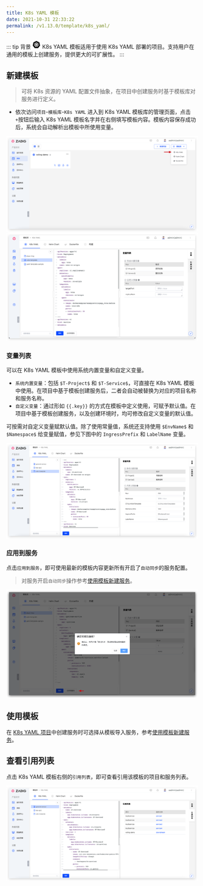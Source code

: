 ```yaml
---
title: K8s YAML 模板
date: 2021-10-31 22:33:22
permalink: /v1.13.0/template/k8s_yaml/
---
```


::: tip 背景
<img style="width:22px; height:22px" src="./_images/k8s.svg"></img> K8s YAML 模板适用于使用 K8s YAML 部署的项目。支持用户在通用的模板上创建服务，提供更大的可扩展性。
:::

## 新建模板

> 可将 K8s 资源的 YAML 配置文件抽象，在项目中创建服务时基于模板库对服务进行定义。

- 依次访问`项目`-`模板库`-`K8s YAML` 进入到 K8s YAML 模板库的管理页面，点击`+`按钮后输入 K8s YAML 模板名字并在右侧填写模板内容。模板内容保存成功后，系统会自动解析出模板中所使用变量。

![创建 K8s YAML 模板](./_images/create_k8s_yaml_template.png)
![创建 K8s YAML 模板](./_images/create_k8s_yaml_template_1.png)

### 变量列表

可以在 K8s YAML 模板中使用系统内置变量和自定义变量。

- `系统内置变量`：包括 `$T-Project$` 和 `$T-Service$`，可直接在 K8s YAML 模板中使用。在项目中基于模板创建服务后，二者会自动被替换为对应的项目名称和服务名称。
- `自定义变量`：通过形如 <span v-pre>`{{.key}}`</span> 的方式在模板中定义使用，可赋予默认值。在项目中基于模板创建服务，以及创建环境时，均可修改自定义变量的默认值。

可按需对自定义变量赋默认值。除了使用常量值，系统还支持使用 `$EnvName$` 和 `$Namespace$` 给变量赋值，参见下图中的 `IngressPrefix` 和 `LabelName` 变量。

![K8s YAML 模板变量的高阶用法](./_images/furtuer_usage_of_variables_in_k8s_yaml_template.png)

### 应用到服务

点击`应用到服务`，即可使用最新的模板内容更新所有开启了`自动同步`的服务配置。

> 对服务开启`自动同步`操作参考[使用模板新建服务](/v1.13.0/project/service/k8s/#新建服务)。

![应用到服务](./_images/apply_k8s_template_to_service.png)

## 使用模板
在 [K8s YAML 项目](/v1.13.0/project/k8s-yaml/)中创建服务时可选择从模板导入服务，参考[使用模板新建服务](/v1.13.0/project/service/k8s/#新建服务)。

## 查看引用列表

点击 K8s YAML 模板右侧的`引用列表`，即可查看引用该模板的项目和服务列表。

![查看 K8s YAML 模板引用列表](./_images/show_k8s_yaml_template_ref.png)
